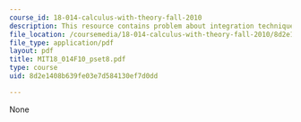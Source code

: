 ```yaml
---
course_id: 18-014-calculus-with-theory-fall-2010
description: This resource contains problem about integration techniques.
file_location: /coursemedia/18-014-calculus-with-theory-fall-2010/8d2e1408b639fe03e7d584130ef7d0dd_MIT18_014F10_pset8.pdf
file_type: application/pdf
layout: pdf
title: MIT18_014F10_pset8.pdf
type: course
uid: 8d2e1408b639fe03e7d584130ef7d0dd

---
```

None